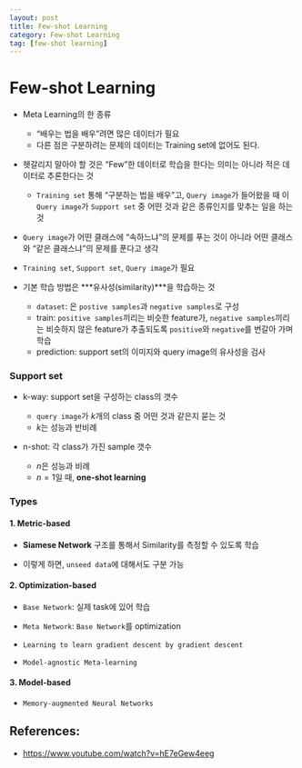 ```yaml
---
layout: post
title: Few-shot Learning
category: Few-shot Learning
tag: [few-shot learning]
---
```


# Few-shot Learning

- Meta Learning의 한 종류
    - “배우는 법을 배우”려면 많은 데이터가 필요
    - 다른 점은 구분하려는 문제의 데이터는 Training set에 없어도 된다.

- 헷갈리지 말아야 할 것은 “Few”한 데이터로 학습을 한다는 의미는 아니라 적은 데이터로 추론한다는 것
    - `Training set` 통해 “구분하는 법을 배우”고, `Query image`가 들어왔을 때 이 `Query image`가 `Support set` 중 어떤 것과 같은 종류인지를 맞추는 일을 하는 것

- `Query image`가 어떤 클래스에 “속하느냐”의 문제를 푸는 것이 아니라 어떤 클래스와 “같은 클래스냐”의 문제를 푼다고 생각

- `Training set`, `Support set`, `Query image`가 필요

- 기본 학습 방법은 ***유사성(similarity)***을 학습하는 것

    - `dataset`: 은 `postive samples`과 `negative samples`로 구성
    - train: `positive samples`끼리는 비슷한 feature가, `negative samples`끼리는 비슷하지 않은 feature가 추출되도록 `positive`와 `negative`를 번갈아 가며 학습
    - prediction: support set의 이미지와 query image의 유사성을 검사

### Support set

- k-way: support set을 구성하는 class의 갯수
    - `query image`가 $k$개의 class 중 어떤 것과 같은지 묻는 것
    - $k$는 성능과 반비례

- n-shot: 각 class가 가진 sample 갯수
    - $n$은 성능과 비례
    - $n = 1$일 때, **one-shot learning**


### Types

#### 1. Metric-based

- **Siamese Network** 구조를 통해서 Similarity를 측정할 수 있도록 학습

- 이렇게 하면, `unseed data`에 대해서도 구분 가능

#### 2. Optimization-based

- `Base Network`: 실제 task에 있어 학습
- `Meta Network`: `Base Network`를 optimization

- `Learning to learn gradient descent by gradient descent`
- `Model-agnostic Meta-learning`

#### 3. Model-based

- `Memory-augmented Neural Networks`

## References:
- https://www.youtube.com/watch?v=hE7eGew4eeg